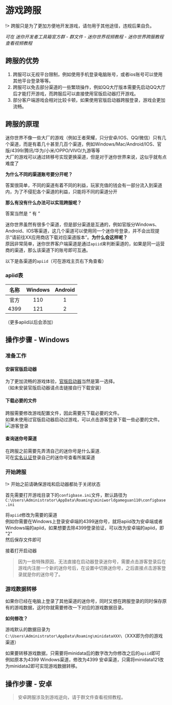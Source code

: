# 游戏跨服

!> 跨服只是为了更加方便地开发游戏，请勿用于其他途径，违规后果自负。

*可在 迷你开发者工具箱官方群 - 群文件 - 迷你世界视频教程 - 迷你世界跨服教程 查看视频教程*

## 跨服的优势

1. 跨服可以无视平台限制，例如使用手机登录电脑账号，或者ios账号可以使用其他平台登录等等。
2. 跨服可以免去部分渠道的一些繁琐操作，例如QQ大厅版本需要先启动QQ大厅后才能打开游戏，而跨服后可以直接使用官版启动器打开游戏。
3. 部分客户端游戏会相对比较卡顿，如果使用官版启动器跨服登录，游戏会更加流畅。

## 跨服的原理

迷你世界不像一些大厂的游戏（例如王者荣耀，只分安卓/IOS、QQ/微信）只有几个渠道，而是有着几十甚至几百个渠道，例如Windows/Mac/Android/IOS、官版/4399/腾讯/华为/小米/OPPO/VIVO/九游等等  
大厂的游戏可以通过转移号实现更换渠道，但是对于迷你世界来说，这似乎就有点难度了

**为什么不同的渠道账号要分开呢？**

答案很简单，不同的渠道有着不同的利益，玩家充值的钱会有一部分流入到渠道内，为了不侵犯各个渠道的利益，只能将不同的渠道分开

**那么有没有什么办法可以实现跨服呢？**

答案当然是 “ 有 ”

迷你世界虽然有很多个渠道，但是部分渠道是互通的，例如官版分Windows、Android、IOS等渠道，这几个渠道可以使用同一个迷你号登录，并不会出现提示“请前往XX应用商店下载对应渠道版本”。**为什么会这样呢？**  
原因非常简单，迷你世界客户端渠道是通过`apiid`来判断渠道的，如果是同一运营商的渠道，那么该渠道下的账号即可互通。

以下是各渠道的`apiid`（可在游戏主页右下角查看）

### apiid表

|   名称        |   Windows   | Android |
|   :----:      |    :----:   | :----:  |
|   官方         | 110         |  1      |
|   4399        |   121       |    2    |

（更多apiid以后会添加）

## 操作步骤 - Windows

### 准备工作

#### 安装官版启动器

为了更加流畅的游戏体验，[官版启动器](https://mdownload.mini1.cn/latest/miniworldoffice.exe)当然是第一选择。  
（如未安装官版启动器请点击链接自行下载安装）

#### 下载必要的文件

跨服需要修改游戏配置文件，因此需要先下载必要的文件。  
如果未使用过官版启动器启动过游戏，可以点击游客登录下载一些必要的文件。  
![游客登录](https://imgtu.com/i/jyoqVf)

#### 查询迷你号渠道

在跨服之前需要先弄清自己的迷你号是什么渠道.  
可在[实名认证](https://mini1.cn/card)登录自己的迷你号查看所属渠道

### 开始跨服

!> 开始之前请确保游戏和启动器都处于关闭状态

首先需要打开游戏目录下的`configbase.ini`文件，默认路径为`C:\Users\Administrator\AppData\Roaming\miniworldgameguan110\configbase.ini`

将`apiid`修改为需要的渠道  
例如你需要在Windows上登录安卓端的4399迷你号，就将apiid改为安卓端或者Windows端的apiid，如果想要去除4399登录验证，可以改为安卓端的apiid，即 "2"  
然后保存文件即可

接着打开启动器

> 因为一些特殊原因，无法直接在启动器登录迷你号，需要点击游客登录后在游戏内注册一个新的迷你号后，在设置中切换迷你号，之后直接点击游客登录就是你的迷你号了。

### 游戏数据转移

如果你已经在电脑上登录了其他渠道的迷你号，同时又想在跨服登录的同时保存原有的游戏数据，这时你就需要修改一下对应的游戏数据目录。

**如何修改？**

游戏默认的数据目录为`C:\Users\Administrator\AppData\Roaming\minidataXXX\`（XXX即为你的游戏渠道）

如果要转移游戏数据，只需要将minidata后的数字改为你修改之后的`apiid`即可  
例如原本为4399 Windows渠道，修改为4399 安卓渠道，只需将minidata121改为minidata2即可实现游戏数据转移。

## 操作步骤 - 安卓

> 安卓跨服涉及到游戏逆向，请于群文件查看视频教程。
